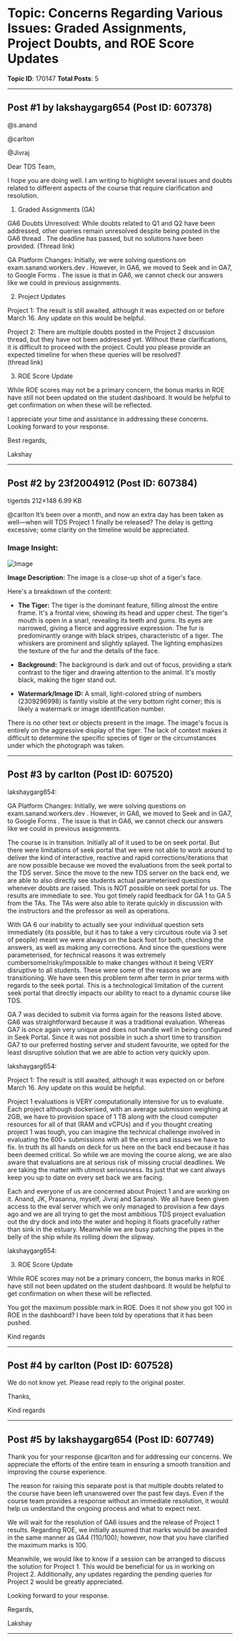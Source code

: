 # Topic: Concerns Regarding Various Issues: Graded Assignments, Project Doubts, and ROE Score Updates
**Topic ID**: 170147
**Total Posts**: 5

---

## Post #1 by lakshaygarg654 (Post ID: 607378)
@s.anand
 
@carlton
 
@Jivraj

Dear TDS Team,


I hope you are doing well. I am writing to highlight several issues and doubts related to different aspects of the course that require clarification and resolution.


1. Graded Assignments (GA)






GA6 Doubts Unresolved:
 While doubts related to Q1 and Q2 have been addressed, other queries remain unresolved despite being posted in the GA6 thread . The deadline has passed, but no solutions have been provided. 
(Thread link)






GA Platform Changes:
 Initially, we were solving questions on 
exam.sanand.workers.dev
 . However, in GA6, we moved to 
Seek
 and in GA7, to 
Google Forms
. The issue is that in GA6, we cannot check our answers like we could in previous assignments.






2. Project Updates




Project 1:
 The result is still awaited, although it was expected on or before March 16. Any update on this would be helpful.


Project 2:
 There are multiple doubts posted in the 
Project 2
 discussion thread, but they have not been addressed yet. Without these clarifications, it is difficult to proceed with the project. Could you please provide an expected timeline for when these queries will be resolved?  
(thread link)




3. ROE Score Update




While ROE scores may not be a primary concern, the bonus marks in ROE have still not been updated on the student dashboard. It would be helpful to get confirmation on when these will be reflected.




I appreciate your time and assistance in addressing these concerns. Looking forward to your response.


Best regards,

Lakshay

---

## Post #2 by 23f2004912 (Post ID: 607384)
tigertds
212×148 6.99 KB


@carlton
 It’s been over a month, and now an extra day has been taken as well—when will TDS Project 1 finally be released? The delay is getting excessive; some clarity on the timeline would be appreciated.

### Image Insight:
![Image](https://europe1.discourse-cdn.com/flex013/uploads/iitm/original/3X/b/c/bc1f2c2f106b8b831e2bcefea909fd707667a72c.jpeg)

**Image Description:** The image is a close-up shot of a tiger's face. 


Here's a breakdown of the content:

* **The Tiger:** The tiger is the dominant feature, filling almost the entire frame. It's a frontal view, showing its head and upper chest. The tiger's mouth is open in a snarl, revealing its teeth and gums. Its eyes are narrowed, giving a fierce and aggressive expression. The fur is predominantly orange with black stripes, characteristic of a tiger. The whiskers are prominent and slightly splayed.  The lighting emphasizes the texture of the fur and the details of the face.

* **Background:** The background is dark and out of focus, providing a stark contrast to the tiger and drawing attention to the animal.  It's mostly black, making the tiger stand out.

* **Watermark/Image ID:** A small, light-colored string of numbers (2309296998) is faintly visible at the very bottom right corner; this is likely a watermark or image identification number.

There is no other text or objects present in the image. The image's focus is entirely on the aggressive display of the tiger.  The lack of context makes it difficult to determine the specific species of tiger or the circumstances under which the photograph was taken.

---

## Post #3 by carlton (Post ID: 607520)
lakshaygarg654:




GA Platform Changes:
 Initially, we were solving questions on 
exam.sanand.workers.dev
 . However, in GA6, we moved to 
Seek
 and in GA7, to 
Google Forms
. The issue is that in GA6, we cannot check our answers like we could in previous assignments.






The course is in transition. Initially all of it used to be on seek portal. But there were limitations of seek portal that we were not able to work around to deliver the kind of interactive, reactive and rapid corrections/iterations that are now possible because we moved the evaluations from the seek portal to the TDS server. Since the move to the new TDS server on the back end, we are able to also directly see students actual parameterised questions whenever doubts are raised. This is NOT possible on seek portal for us. The results are immediate to see. You got timely rapid feedback for GA 1 to GA 5 from the TAs. The TAs were also able to iterate quickly in discussion with the instructors and the professor as well as operations.


With GA 6 our inability to actually see your individual question sets immediately (its possible, but it has to take a very circuitous route via 3 set of people) meant we were always on the back foot for both, checking the answers, as well as making any corrections. And since the questions were parameterised, for technical reasons it was extremely cumbersome/risky/impossible to make changes without it being VERY disruptive to all students. These were some of the reasons we are transitioning. We have seen this problem term after term in prior terms with regards to the seek portal. This is a technological limitation of the current seek portal that directly impacts our ability to react to a dynamic course like TDS.


GA 7 was decided to submit via forms again for the reasons listed above. GA6 was straightforward because it was a traditional evaluation. Whereas GA7 is once again very unique and does not handle well in being configured in Seek Portal. Since it was not possible in such a short time to transition GA7 to our preferred hosting server and student favourite, we opted for the least disruptive solution that we are able to action very quickly upon.








 lakshaygarg654:




Project 1:
 The result is still awaited, although it was expected on or before March 16. Any update on this would be helpful.






Project 1 evaluations is VERY computationally intensive for us to evaluate. Each project although dockerised, with an average submission weighing at 2GB, we have to provision space of 1 TB along with the cloud computer resources for all of that (RAM and vCPUs) and if you thought creating project 1 was tough, you can imagine the technical challenge involved in evaluating the 600+ submissions with all the errors and issues we have to fix. In truth its all hands on deck for us here on the back end because it has been deemed critical. So while we are moving the course along, we are also aware that evaluations are at serious risk of missing crucial deadlines. We are taking the matter with utmost seriousness. Its just that we cant always keep you up to date on every set back we are facing.


Each and everyone of us are concerned about Project 1 and are working on it. Anand, JK, Prasanna, myself, Jivraj and Saransh. We all have been given access to the eval server which we only managed to provision a few days ago and we are all trying to get the most ambitious TDS project evaluation out the dry dock and into the water and hoping it floats gracefully rather than sink in the estuary. Meanwhile we are busy patching the pipes in the belly of the ship while its rolling down the slipway.








 lakshaygarg654:




3. ROE Score Update




While ROE scores may not be a primary concern, the bonus marks in ROE have still not been updated on the student dashboard. It would be helpful to get confirmation on when these will be reflected.








You got the maximum possible mark in ROE. Does it not show you got 100 in ROE in the dashboard? I have been told by operations that it has been pushed.


Kind regards

---

## Post #4 by carlton (Post ID: 607528)
We do not know yet. Please read reply to the original poster.


Thanks,

Kind regards

---

## Post #5 by lakshaygarg654 (Post ID: 607749)
Thank you for your response 
@carlton
 and for addressing our concerns. We appreciate the efforts of the entire team in ensuring a smooth transition and improving the course experience.


The reason for raising this separate post is that multiple doubts related to the course have been left unanswered over the past few days. Even if the course team provides a response without an immediate resolution, it would help us understand the ongoing process and what to expect next.


We will wait for the resolution of GA6 issues and the release of Project 1 results. Regarding ROE, we initially assumed that marks would be awarded in the same manner as GA4 (110/100); however, now that you have clarified the maximum marks is 100.


Meanwhile, we would like to know if a session can be arranged to discuss the solution for Project 1. This would be beneficial for us in working on Project 2. Additionally, any updates regarding the pending queries for Project 2 would be greatly appreciated.

Looking forward to your response.


Regards,

Lakshay

---
